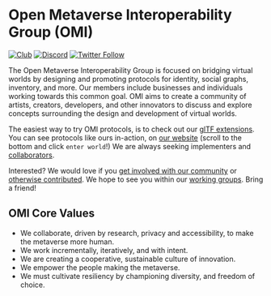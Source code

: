 # Open Metaverse Interoperability Group (OMI)
[![Club](https://img.shields.io/badge/project%20type-club-ff69b4)](https://project-types.github.io/#club)
[![Discord](https://img.shields.io/discord/770382203782692945?label=Discord&logo=Discord)](https://discord.gg/Rypf8Kc6CZ)
[![Twitter Follow](https://img.shields.io/twitter/follow/open_metaverse)](https://twitter.com/open_metaverse)

The Open Metaverse Interoperability Group is focused on bridging virtual worlds by designing and promoting protocols for identity, social graphs, inventory, and more. Our members include businesses and individuals working towards this common goal. OMI aims to create a community of artists, creators, developers, and other innovators to discuss and explore concepts surrounding the design and development of virtual worlds.

The easiest way to try OMI protocols, is to check out our [glTF extensions](https://github.com/omigroup/gltf-extensions#omi-gltf-vendor-extensions). You can see protocols like ours in-action, on [our website](https://omigroup.org) (scroll to the bottom and click `enter world`!) We are always seeking implementers and [collaborators](https://github.com/omigroup/omigroup#active-subgroups). 

Interested? We would love if you [get involved with our community](https://discord.gg/Rypf8Kc6CZ) or [otherwise contributed](https://opencollective.com/omigroup). We hope to see you within our [working groups](https://github.com/omigroup/omigroup#active-subgroups). Bring a friend!

## OMI Core Values

- We collaborate, driven by research, privacy and accessibility, to make the metaverse more human.
- We work incrementally, iteratively, and with intent. 
- We are creating a cooperative, sustainable culture of innovation. 
- We empower the people making the metaverse.
- We must cultivate resiliency by championing diversity, and freedom of choice.
